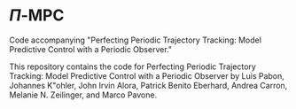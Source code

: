 # $\Pi$-MPC
Code accompanying "Perfecting Periodic Trajectory Tracking: Model Predictive Control with a Periodic Observer."

This repository contains the code for Perfecting Periodic Trajectory Tracking: Model Predictive Control with a Periodic Observer by Luis Pabon, Johannes K\"ohler, John Irvin Alora, Patrick Benito Eberhard, Andrea Carron, Melanie N. Zeilinger, and Marco Pavone.
